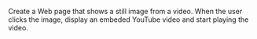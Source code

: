 Create a Web page that shows a still image from a video. When the user clicks the image, display an embeded YouTube video and start playing the video.
